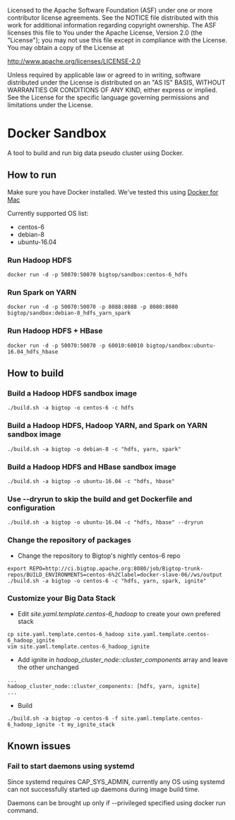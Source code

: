 Licensed to the Apache Software Foundation (ASF) under one or more
contributor license agreements. See the NOTICE file distributed with
this work for additional information regarding copyright ownership.
The ASF licenses this file to You under the Apache License, Version 2.0
(the "License"); you may not use this file except in compliance with
the License. You may obtain a copy of the License at

http://www.apache.org/licenses/LICENSE-2.0

Unless required by applicable law or agreed to in writing, software
distributed under the License is distributed on an "AS IS" BASIS,
WITHOUT WARRANTIES OR CONDITIONS OF ANY KIND, either express or implied.
See the License for the specific language governing permissions and
limitations under the License.

# Docker Sandbox

A tool to build and run big data pseudo cluster using Docker.

## How to run

Make sure you have Docker installed. We've tested this using [Docker for Mac](https://docs.docker.com/docker-for-mac/)

Currently supported OS list:

 * centos-6
 * debian-8
 * ubuntu-16.04

### Run Hadoop HDFS

```
docker run -d -p 50070:50070 bigtop/sandbox:centos-6_hdfs
```

### Run Spark on YARN

```
docker run -d -p 50070:50070 -p 8088:8088 -p 8080:8080 bigtop/sandbox:debian-8_hdfs_yarn_spark
```

### Run Hadoop HDFS + HBase

```
docker run -d -p 50070:50070 -p 60010:60010 bigtop/sandbox:ubuntu-16.04_hdfs_hbase
```

## How to build

### Build a Hadoop HDFS sandbox image

```
./build.sh -a bigtop -o centos-6 -c hdfs
```

### Build a Hadoop HDFS, Hadoop YARN, and Spark on YARN sandbox image

```
./build.sh -a bigtop -o debian-8 -c "hdfs, yarn, spark"
```

### Build a Hadoop HDFS and HBase sandbox image

```
./build.sh -a bigtop -o ubuntu-16.04 -c "hdfs, hbase"
```

### Use --dryrun to skip the build and get Dockerfile and configuration

```
./build.sh -a bigtop -o ubuntu-16.04 -c "hdfs, hbase" --dryrun
```

### Change the repository of packages

* Change the repository to Bigtop's nightly centos-6 repo

```
export REPO=http://ci.bigtop.apache.org:8080/job/Bigtop-trunk-repos/BUILD_ENVIRONMENTS=centos-6%2Clabel=docker-slave-06//ws/output
./build.sh -a bigtop -o centos-6 -c "hdfs, yarn, spark, ignite"
```

### Customize your Big Data Stack

* Edit *site.yaml.template.centos-6_hadoop* to create your own prefered stack

```
cp site.yaml.template.centos-6_hadoop site.yaml.template.centos-6_hadoop_ignite
vim site.yaml.template.centos-6_hadoop_ignite
```

* Add ignite in *hadoop_cluster_node::cluster_components* array and leave the other unchanged

```
...
hadoop_cluster_node::cluster_components: [hdfs, yarn, ignite]
...
```

* Build

```
./build.sh -a bigtop -o centos-6 -f site.yaml.template.centos-6_hadoop_ignite -t my_ignite_stack
```

## Known issues

### Fail to start daemons using systemd

Since systemd requires CAP_SYS_ADMIN, currently any OS using systemd can not successfully started up daemons during image build time.

Daemons can be brought up only if --privileged specified using docker run command.
